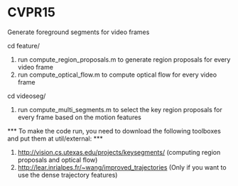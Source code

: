 CVPR15
======

Generate foreground segments for video frames

cd feature/

1. run compute_region_proposals.m to generate region proposals for every video frame	
2. run compute_optical_flow.m to compute optical flow for every video frame

cd videoseg/	

1. run compute_multi_segments.m to select the key region proposals for every frame based on the motion features

*** To make the code run, you need to download the following toolboxes and put them at util/external: ***

1. http://vision.cs.utexas.edu/projects/keysegments/ (computing region proposals and optical flow)
2. http://lear.inrialpes.fr/~wang/improved_trajectories (Only if you want to use the dense trajectory features)
